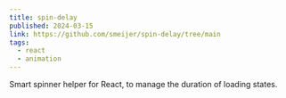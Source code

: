 ```yaml
---
title: spin-delay
published: 2024-03-15
link: https://github.com/smeijer/spin-delay/tree/main
tags:
  - react
  - animation
---
```


Smart spinner helper for React, to manage the duration of loading states.

